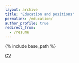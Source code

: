 ```yaml
---
layout: archive
title: "Education and positions"
permalink: /education/
author_profile: true
redirect_from:
  - /resume
---
```


{% include base_path %}

[CV](https://github.com/MireiaVallescolomer/MireiaVallescolomer.github.io/blob/master/_pages/ecv_MVC_July2022.pdf)

